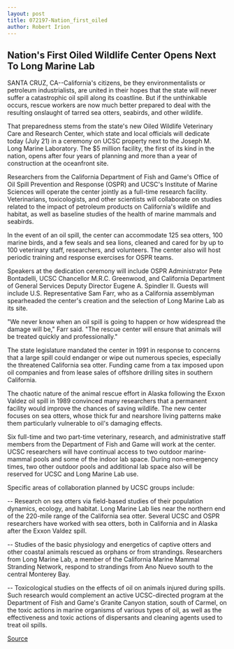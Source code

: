 ```yaml
---
layout: post
title: 072197-Nation_first_oiled
author: Robert Irion
---
```


## Nation's First Oiled Wildlife Center Opens Next To Long Marine Lab

SANTA CRUZ, CA--California's citizens, be they environmentalists or  petroleum industrialists, are united in their hopes that the state  will never suffer a catastrophic oil spill along its coastline. But if  the unthinkable occurs, rescue workers are now much better  prepared to deal with the resulting onslaught of tarred sea otters,  seabirds, and other wildlife.

That preparedness stems from the state's new Oiled Wildlife  Veterinary Care and Research Center, which state and local officials  will dedicate today (July 21) in a ceremony on UCSC property next to  the Joseph M. Long Marine Laboratory. The $5 million facility, the  first of its kind in the nation, opens after four years of planning and  more than a year of construction at the oceanfront site.

Researchers from the California Department of Fish and Game's  Office of Oil Spill Prevention and Response (OSPR) and UCSC's  Institute of Marine Sciences will operate the center jointly as a  full-time research facility. Veterinarians, toxicologists, and other  scientists will collaborate on studies related to the impact of  petroleum products on California's wildlife and habitat, as well as  baseline studies of the health of marine mammals and seabirds.

In the event of an oil spill, the center can accommodate 125  sea otters, 100 marine birds, and a few seals and sea lions, cleaned  and cared for by up to 100 veterinary staff, researchers, and  volunteers. The center also will host periodic training and response  exercises for OSPR teams.

Speakers at the dedication ceremony will include OSPR  Administrator Pete Bontadelli, UCSC Chancellor M.R.C. Greenwood,  and California Department of General Services Deputy Director  Eugene A. Spindler II. Guests will include U.S. Representative Sam  Farr, who as a California assemblyman spearheaded the center's  creation and the selection of Long Marine Lab as its site.

"We never know when an oil spill is going to happen or how  widespread the damage will be," Farr said. "The rescue center will  ensure that animals will be treated quickly and professionally."

The state legislature mandated the center in 1991 in response  to concerns that a large spill could endanger or wipe out numerous  species, especially the threatened California sea otter. Funding came  from a tax imposed upon oil companies and from lease sales of  offshore drilling sites in southern California.

The chaotic nature of the animal rescue effort in Alaska  following the Exxon Valdez oil spill in 1989 convinced many  researchers that a permanent facility would improve the chances of  saving wildlife. The new center focuses on sea otters, whose thick  fur and nearshore living patterns make them particularly vulnerable  to oil's damaging effects.

Six full-time and two part-time veterinary, research, and  administrative staff members from the Department of Fish and Game  will work at the center. UCSC researchers will have continual  access to two outdoor marine-mammal pools and some of the indoor  lab space. During non-emergency times, two other outdoor pools and  additional lab space also will be reserved for UCSC and Long Marine  Lab use.

Specific areas of collaboration planned by UCSC groups include:

\-- Research on sea otters via field-based studies of their  population dynamics, ecology, and habitat. Long Marine Lab lies near  the northern end of the 220-mile range of the California sea otter.  Several UCSC and OSPR researchers have worked with sea otters,  both in California and in Alaska after the Exxon Valdez spill.

\-- Studies of the basic physiology and energetics of captive  otters and other coastal animals rescued as orphans or from  strandings. Researchers from Long Marine Lab, a member of the  California Marine Mammal Stranding Network, respond to strandings  from Ano Nuevo south to the central Monterey Bay.

\-- Toxicological studies on the effects of oil on animals  injured during spills. Such research would complement an active  UCSC-directed program at the Department of Fish and Game's Granite  Canyon station, south of Carmel, on the toxic actions in marine  organisms of various types of oil, as well as the effectiveness and  toxic actions of dispersants and cleaning agents used to treat oil  spills.

[Source](http://www1.ucsc.edu/news_events/press_releases/archive/97-98/07-97/072197-Nation_first_oiled.html "Permalink to 072197-Nation_first_oiled")